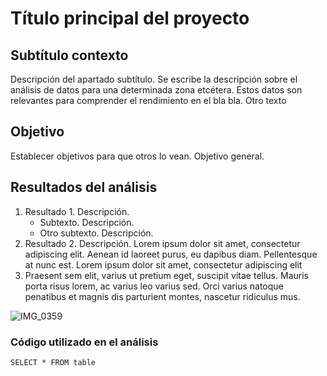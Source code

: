 # Título principal del proyecto

## Subtítulo contexto
Descripción del apartado subtítulo. Se escribe la descripción sobre el análisis de datos para una determinada zona etcétera. Estos datos son relevantes para comprender el rendimiento en el bla bla.
Otro texto

## Objetivo
Establecer objetivos para que otros lo vean. Objetivo general.

## Resultados del análisis
1. Resultado 1. Descripción.
   - Subtexto. Descripción.
   - Otro subtexto. Descripción.
2. Resultado 2. Descripción. Lorem ipsum dolor sit amet, consectetur adipiscing elit. Aenean id laoreet purus, eu dapibus diam. Pellentesque at nunc est. Lorem ipsum dolor sit amet, consectetur adipiscing elit
3. Praesent sem elit, varius ut pretium eget, suscipit vitae tellus. Mauris porta risus lorem, ac varius leo varius sed. Orci varius natoque penatibus et magnis dis parturient montes, nascetur ridiculus mus.

![IMG_0359](https://github.com/DRJPML/Pruebatutoria/assets/174209191/1ec65dba-bde7-466e-97a0-ced86e5baa7b)

### Código utilizado en el análisis
``` SELECT * FROM table ```
